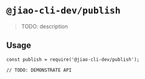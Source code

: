 # `@jiao-cli-dev/publish`

> TODO: description

## Usage

```
const publish = require('@jiao-cli-dev/publish');

// TODO: DEMONSTRATE API
```

